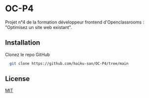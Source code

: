 # OC-P4

Projet n°4 de la formation développeur frontend d'Openclassrooms : "Optimisez un site web existant".


## Installation

Clonez le repo GitHub
```bash
  git clone https://github.com/haiku-san/OC-P4/tree/main
```

## License

[MIT](https://choosealicense.com/licenses/mit/)